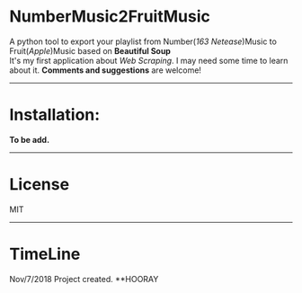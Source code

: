 # NumberMusic2FruitMusic
A python tool to export your playlist from Number(_163 Netease_)Music to Fruit(_Apple_)Music based on **Beautiful Soup**  
It's my first application about _Web Scraping_. I may need some time to learn about it. **Comments and suggestions** are welcome!    

***
# Installation:
**To be add.**
***
# License
MIT
***
# TimeLine
Nov/7/2018 Project created. **HOORAY
